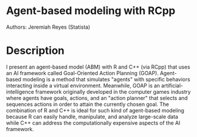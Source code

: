 # Agent-based modeling with RCpp

Authors: Jeremiah Reyes (Statista) 

# Description 

I present an agent-based model (ABM) with R and C++ (via RCpp) that uses an AI framework called Goal-Oriented Action Planning (GOAP). Agent-based modeling is a method that simulates "agents" with specific behaviors interacting inside a virtual environment. Meanwhile, GOAP is an artificial-intelligence framework originally developed in the computer games industry where agents have goals, actions, and an "action planner" that selects and sequences actions in order to attain the currently chosen goal. The combination of R and C++ is ideal for such kind of agent-based modeling because R can easily handle, manipulate, and analyze large-scale data while C++ can address the computationally expensive aspects of the AI framework.